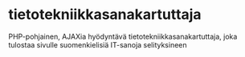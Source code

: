 # tietotekniikkasanakartuttaja
PHP-pohjainen, AJAXia hyödyntävä tietotekniikkasanakartuttaja, joka tulostaa sivulle suomenkielisiä IT-sanoja selityksineen
